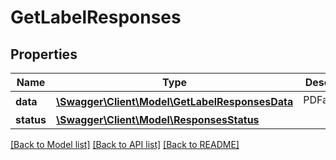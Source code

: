 # GetLabelResponses

## Properties
Name | Type | Description | Notes
------------ | ------------- | ------------- | -------------
**data** | [**\Swagger\Client\Model\GetLabelResponsesData**](GetLabelResponsesData.md) | PDFæä»¶æµ | 
**status** | [**\Swagger\Client\Model\ResponsesStatus**](ResponsesStatus.md) |  | 

[[Back to Model list]](../README.md#documentation-for-models) [[Back to API list]](../README.md#documentation-for-api-endpoints) [[Back to README]](../README.md)


